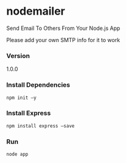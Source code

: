 # nodemailer
Send Email To Others From Your Node.js App

Please add your own SMTP info for it to work

### Version

1.0.0

### Install Dependencies

```bash
npm init –y 
```
### Install Express

```bash
npm install express –save
```

### Run

```bash
node app
```
